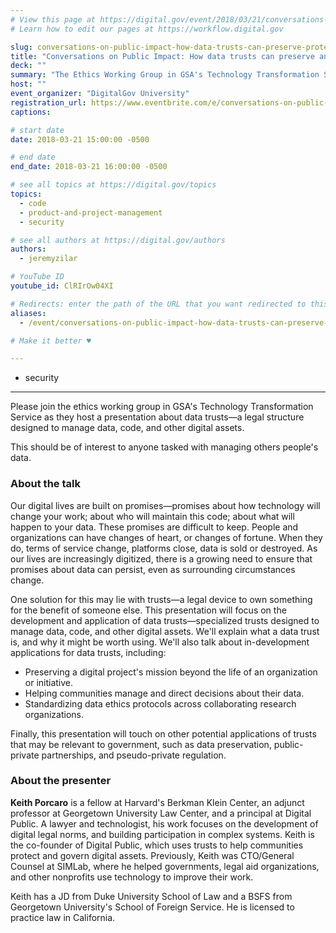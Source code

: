 ```yaml
---
# View this page at https://digital.gov/event/2018/03/21/conversations-on-public-impact-how-data-trusts-can-preserve-protect-your-digital-initiatives/
# Learn how to edit our pages at https://workflow.digital.gov

slug: conversations-on-public-impact-how-data-trusts-can-preserve-protect-your-digital-initiatives
title: "Conversations on Public Impact: How data trusts can preserve and protect your digital initiatives"
deck: ""
summary: "The Ethics Working Group in GSA's Technology Transformation Service hosts a presentation about data trusts; a legal structure designed to manage data, code, and other digital assets."
host: ""
event_organizer: "DigitalGov University"
registration_url: https://www.eventbrite.com/e/conversations-on-public-impact-how-data-trusts-can-preserve-and-protect-your-digital-initiatives-registration-43860732632
captions:

# start date
date: 2018-03-21 15:00:00 -0500

# end date
end_date: 2018-03-21 16:00:00 -0500

# see all topics at https://digital.gov/topics
topics:
  - code
  - product-and-project-management
  - security

# see all authors at https://digital.gov/authors
authors:
  - jeremyzilar

# YouTube ID
youtube_id: ClRIrOw04XI

# Redirects: enter the path of the URL that you want redirected to this page
aliases:
  - /event/conversations-on-public-impact-how-data-trusts-can-preserve-protect-your-digital-initiatives/

# Make it better ♥

---
```


  - security

---

Please join the ethics working group in GSA's Technology Transformation Service as they host a presentation about data trusts&mdash;a legal structure designed to manage data, code, and other digital assets.

This should be of interest to anyone tasked with managing others people's data.

### About the talk

Our digital lives are built on promises&mdash;promises about how technology will change your work; about who will maintain this code; about what will happen to your data. These promises are difficult to keep. People and organizations can have changes of heart, or changes of fortune. When they do, terms of service change, platforms close, data is sold or destroyed. As our lives are increasingly digitized, there is a growing need to ensure that promises about data can persist, even as surrounding circumstances change.

One solution for this may lie with trusts&mdash;a legal device to own something for the benefit of someone else. This presentation will focus on the development and application of data trusts&mdash;specialized trusts designed to manage data, code, and other digital assets. We'll explain what a data trust is, and why it might be worth using. We'll also talk about in-development applications for data trusts, including:

* Preserving a digital project's mission beyond the life of an organization or initiative.
* Helping communities manage and direct decisions about their data.
* Standardizing data ethics protocols across collaborating research organizations.

Finally, this presentation will touch on other potential applications of trusts that may be relevant to government, such as data preservation, public-private partnerships, and pseudo-private regulation.

### About the presenter

**Keith Porcaro** is a fellow at Harvard's Berkman Klein Center, an adjunct professor at Georgetown University Law Center, and a principal at Digital Public. A lawyer and technologist, his work focuses on the development of digital legal norms, and building participation in complex systems. Keith is the co-founder of Digital Public, which uses trusts to help communities protect and govern digital assets. Previously, Keith was CTO/General Counsel at SIMLab, where he helped governments, legal aid organizations, and other nonprofits use technology to improve their work.

Keith has a JD from Duke University School of Law and a BSFS from Georgetown University's School of Foreign Service. He is licensed to practice law in California.
